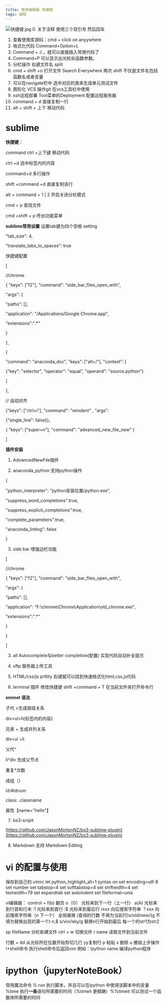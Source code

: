```yaml
---
title: 常用编辑器 快捷键
tags: 编程
---
```

![快捷键.jpg](https://upload-images.jianshu.io/upload_images/9531730-ba94c774f8c62a27.jpg?imageMogr2/auto-orient/strip%7CimageView2/2/w/1240)
0. 关于注释 使用三个双引号 然后回车
1. 查看使用库源码：cmd + click on anyywhere
2. 格式化代码 Command+Option+L
3. Command + J ，就可以直接插入常用代码了
4. Command+P 可以显示出光标处函数参数。
5. 分栏操作 右键文件名 split 
6. cmd + shift +o 打开文件 Search Everywhere 两次 shift 不仅是文件名包括函数名或者变量
7. 可以在navigate栏中 选中对应的类来生成单元测试文件
8. 图形化 VCS 操作git 在vcs工具栏中使用
9. ssh远程部署 Tool菜单的Deployment 配置远程服务器
10. command + d 直接复制一行
11. alt + shift + 上下 移动代码
<!--more-->

# sublime
**快捷键**：

command ctrl +上下键 移动代码

ctrl +d 选中标签内的内容

command+d 多行操作

shift +command +d 直接复制该行

alt + command + 1 | 2 开启关闭分栏模式

cmd + p 查找文件

cmd +shift + p 呼出功能菜单


**sublime常用设置**
设置tab键为四个空格
setting

"tab_size": 4,

"translate_tabs_to_spaces": true

快捷键配置

[

//chrome

{ "keys": ["f2"], "command": "side_bar_files_open_with",

"args": {

"paths": [],

"application": "/Applications/Google Chrome.app",

"extensions":".*"

}

},

{

"command": "anaconda_doc", "keys": ["alt+/"], "context": [

{"key": "selector", "operator": "equal", "operand": "source.python"}

]

},

// 自动对齐

{"keys": ["ctrl+i"], "command": "reindent" , "args":

{"single_line": false}},

{ "keys": ["super+n"], "command": "advanced_new_file_new" }

]

**插件安装**

1. AdvancedNewFile插件

2. anaconda_python 支持python操作

{

"python_interpreter": "python安装位置/python.exe",

"suppress_word_completions":true,

"suppress_explicit_completions":true,

"complete_parameters":true,

"anaconda_linting": false

}

3. side bar 增强边栏功能

[

//chrome

{ "keys": ["f2"], "command": "side_bar_files_open_with",

"args": {

"paths": [],

"application": "F:\\chrome\\Chrome\\Application\\old_chrome.exe",

"extensions":".*"

}

}

]

3. all Autocomplete与better completion(配置) 实现代码自动补全提示

4. sftp 服务器上传工具

5. HTML/css/js prttity 右键就可以找到快速格式化html,css,js代码

6. terminal 插件 修改快捷键 
shift +command + T 在当前文件夹打开命令行

**emmet 语法**

子代 >生成层级关系

div>ul>li{标签内的内容}

兄弟 + 生成并列关系

div+ul +li

父代^

li^div 生成父节点

重复*次数

成组（）

id:#idnum

class: .classname

属性【name="hello"】

7. bs3-snipit

[https://github.com/JasonMortonNZ/bs3-sublime-plugin](https://github.com/JasonMortonNZ/bs3-sublime-plugin)

8. Markdown 支持
Markdown Editing 


# vi 的配置与使用
保存到自己的.vimrc
let python_highlight_all=1
syntax on
set encoding=utf-8
set number
set tabstop=4
set softtabstop=4
set shiftwidth=4
set textwidth=79
set expandtab
set autoindent
set fileformat=unix

vi编辑器：
control + f(b) 翻页
o（O） 光标来到下一行（上一行）
a(A) 光标来到行首和行末 
:1 光标来到首行
:$ 光标来到最后行
/xxx 向后搜索字符串
？xxx 向前搜索字符串（n 下一个）
全局替换 (查询的行数 不填为当前行)s/old/new/(g 不填为替换出现的第一个) 
n,$ s/vivi/sky/g 替换n行开始到最后 每一个的str1为str2

sp fileName 分栏新建文件 ctrl + w 切换文件
r name 读取文件到当前文件

行数 + dd 从光标所在位置开始剪切几行
yy复制行
p 粘贴
x 删除
u 撤销上步操作
!+shell命令 执行shell命令后返回vim
例如：!python name 编译python程序

# ipython（jupyterNoteBook）
常用魔法命令
% run 执行脚本，并且可以在ipython 中使用该脚本中的变量
%time 执行**一条**语句所需要的时间（%timeit 更精确）%%timeit 可以测试一个函数体所需要的时间


